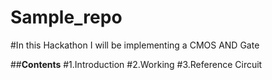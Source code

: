 # Sample_repo

#In this Hackathon I will be implementing a CMOS AND Gate

##**Contents**
#1.Introduction
#2.Working
#3.Reference Circuit
